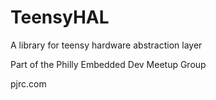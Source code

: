 # TeensyHAL
A library for teensy hardware abstraction layer

Part of the Philly Embedded Dev Meetup Group

pjrc.com
